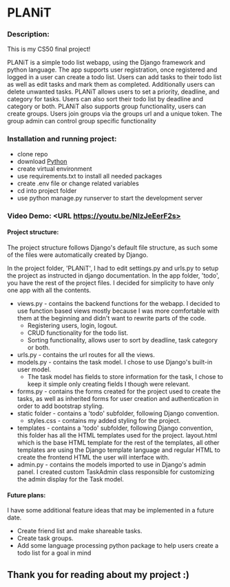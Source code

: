 # PLANiT


### Description:
This is my CS50 final project!

PLANiT is a simple todo list webapp, using the Django framework and python language.
The app supports user registration, once registered and logged in a user can create a todo list. Users can add tasks to their todo list as well as edit tasks and mark them as completed. Additionally users can delete unwanted tasks.
PLANiT allows users to set a priority, deadline, and category for tasks. Users can also sort their todo list by deadline and category or both. PLANiT also supports group functionality, users can create groups. Users join groups via the groups url and a unique token. The group admin can control group specific functionality  

### Installation and running project:
- clone repo
- download [Python](https://www.python.org/downloads/)
- create virtual environment
- use requirements.txt to install all needed packages
- create .env file or change related variables 
- cd into project folder
- use python manage.py runserver to start the development server
### Video Demo:  <URL https://youtu.be/NlzJeEerF2s>


#### Project structure:
The project structure follows Django's default file structure, as such some of the files were automatically created by Django.

In the project folder, 'PLANiT', I had to edit settings.py and urls.py to setup the project as instructed in django documentation.
In the app folder, 'todo', you have the rest of the project files. I decided for simplicity to have only one app with all the contents.
- views.py - contains the backend functions for the webapp. I decided to use function based views mostly because I was more comfortable with them at the beginning and didn't want to rewrite parts of the code. 
    - Registering users, login, logout.
    - CRUD functionality for the todo list.
    - Sorting functionality, allows user to sort by deadline, task category or both.
- urls.py - contains the url routes for all the views.
- models.py - contains the task model. I chose to use Django's built-in user model.
    - The task model has fields to store information for the task, I chose to keep it simple only creating fields I though were relevant.
- forms.py - contains the forms created for the project used to create the tasks, as well as inherited forms for user creation and authentication in order to add bootstrap styling.
- static folder - contains a 'todo' subfolder, following Django convention.
    - styles.css - contains my added styling for the project.
- templates - contains a 'todo' subfolder, following Django convention, this folder has all the HTML templates used for the project. layout.html which is the base HTML template for the rest of the templates, all other templates are using the Django template language and regular HTML to create the frontend HTML the user will interface with.
- admin.py - contains the models imported to use in Django's admin panel. I created custom TaskAdmin class responsible for customizing the admin display for the Task model.

#### Future plans:
I have some additional feature ideas that may be implemented in a future date.
- Create friend list and make shareable tasks.
- Create task groups.
- Add some language processing python package to help users create a todo list for a goal in mind 

## Thank you for reading about my project :)
